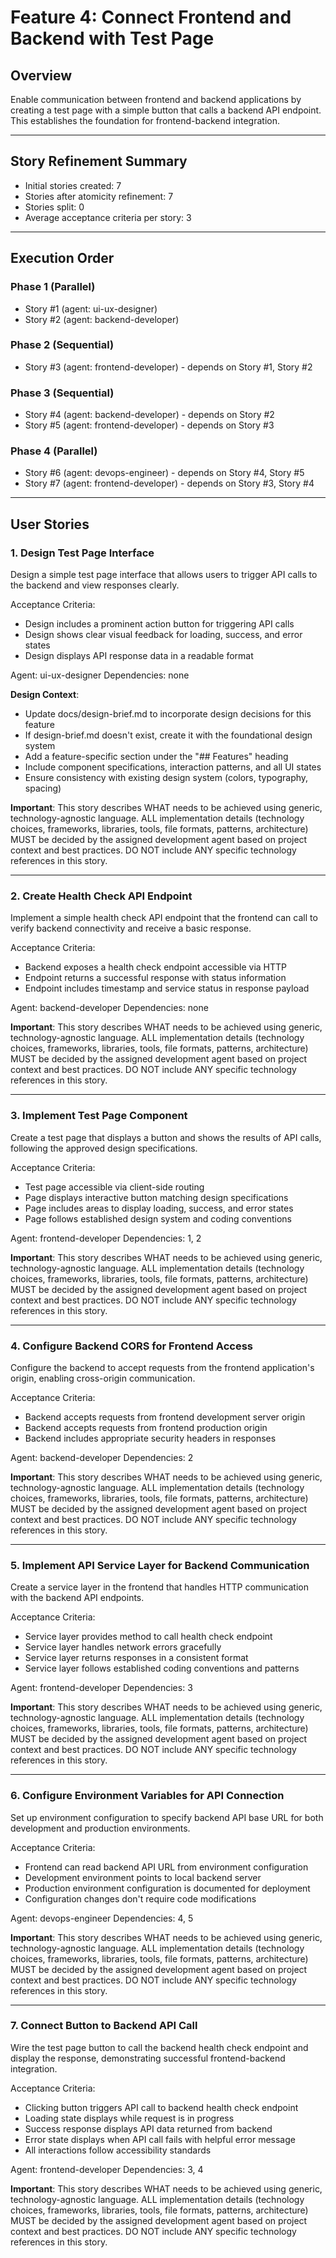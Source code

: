 # Feature 4: Connect Frontend and Backend with Test Page

## Overview
Enable communication between frontend and backend applications by creating a test page with a simple button that calls a backend API endpoint. This establishes the foundation for frontend-backend integration.

---

## Story Refinement Summary
- Initial stories created: 7
- Stories after atomicity refinement: 7
- Stories split: 0
- Average acceptance criteria per story: 3

---

## Execution Order

### Phase 1 (Parallel)
- Story #1 (agent: ui-ux-designer)
- Story #2 (agent: backend-developer)

### Phase 2 (Sequential)
- Story #3 (agent: frontend-developer) - depends on Story #1, Story #2

### Phase 3 (Sequential)
- Story #4 (agent: backend-developer) - depends on Story #2
- Story #5 (agent: frontend-developer) - depends on Story #3

### Phase 4 (Parallel)
- Story #6 (agent: devops-engineer) - depends on Story #4, Story #5
- Story #7 (agent: frontend-developer) - depends on Story #3, Story #4

---

## User Stories

### 1. Design Test Page Interface
Design a simple test page interface that allows users to trigger API calls to the backend and view responses clearly.

Acceptance Criteria:
- Design includes a prominent action button for triggering API calls
- Design shows clear visual feedback for loading, success, and error states
- Design displays API response data in a readable format

Agent: ui-ux-designer
Dependencies: none

**Design Context**:
- Update docs/design-brief.md to incorporate design decisions for this feature
- If design-brief.md doesn't exist, create it with the foundational design system
- Add a feature-specific section under the "## Features" heading
- Include component specifications, interaction patterns, and all UI states
- Ensure consistency with existing design system (colors, typography, spacing)

**Important**: This story describes WHAT needs to be achieved using generic, technology-agnostic language. ALL implementation details (technology choices, frameworks, libraries, tools, file formats, patterns, architecture) MUST be decided by the assigned development agent based on project context and best practices. DO NOT include ANY specific technology references in this story.

---

### 2. Create Health Check API Endpoint
Implement a simple health check API endpoint that the frontend can call to verify backend connectivity and receive a basic response.

Acceptance Criteria:
- Backend exposes a health check endpoint accessible via HTTP
- Endpoint returns a successful response with status information
- Endpoint includes timestamp and service status in response payload

Agent: backend-developer
Dependencies: none

**Important**: This story describes WHAT needs to be achieved using generic, technology-agnostic language. ALL implementation details (technology choices, frameworks, libraries, tools, file formats, patterns, architecture) MUST be decided by the assigned development agent based on project context and best practices. DO NOT include ANY specific technology references in this story.

---

### 3. Implement Test Page Component
Create a test page that displays a button and shows the results of API calls, following the approved design specifications.

Acceptance Criteria:
- Test page accessible via client-side routing
- Page displays interactive button matching design specifications
- Page includes areas to display loading, success, and error states
- Page follows established design system and coding conventions

Agent: frontend-developer
Dependencies: 1, 2

**Important**: This story describes WHAT needs to be achieved using generic, technology-agnostic language. ALL implementation details (technology choices, frameworks, libraries, tools, file formats, patterns, architecture) MUST be decided by the assigned development agent based on project context and best practices. DO NOT include ANY specific technology references in this story.

---

### 4. Configure Backend CORS for Frontend Access
Configure the backend to accept requests from the frontend application's origin, enabling cross-origin communication.

Acceptance Criteria:
- Backend accepts requests from frontend development server origin
- Backend accepts requests from frontend production origin
- Backend includes appropriate security headers in responses

Agent: backend-developer
Dependencies: 2

**Important**: This story describes WHAT needs to be achieved using generic, technology-agnostic language. ALL implementation details (technology choices, frameworks, libraries, tools, file formats, patterns, architecture) MUST be decided by the assigned development agent based on project context and best practices. DO NOT include ANY specific technology references in this story.

---

### 5. Implement API Service Layer for Backend Communication
Create a service layer in the frontend that handles HTTP communication with the backend API endpoints.

Acceptance Criteria:
- Service layer provides method to call health check endpoint
- Service layer handles network errors gracefully
- Service layer returns responses in a consistent format
- Service layer follows established coding conventions and patterns

Agent: frontend-developer
Dependencies: 3

**Important**: This story describes WHAT needs to be achieved using generic, technology-agnostic language. ALL implementation details (technology choices, frameworks, libraries, tools, file formats, patterns, architecture) MUST be decided by the assigned development agent based on project context and best practices. DO NOT include ANY specific technology references in this story.

---

### 6. Configure Environment Variables for API Connection
Set up environment configuration to specify backend API base URL for both development and production environments.

Acceptance Criteria:
- Frontend can read backend API URL from environment configuration
- Development environment points to local backend server
- Production environment configuration is documented for deployment
- Configuration changes don't require code modifications

Agent: devops-engineer
Dependencies: 4, 5

**Important**: This story describes WHAT needs to be achieved using generic, technology-agnostic language. ALL implementation details (technology choices, frameworks, libraries, tools, file formats, patterns, architecture) MUST be decided by the assigned development agent based on project context and best practices. DO NOT include ANY specific technology references in this story.

---

### 7. Connect Button to Backend API Call
Wire the test page button to call the backend health check endpoint and display the response, demonstrating successful frontend-backend integration.

Acceptance Criteria:
- Clicking button triggers API call to backend health check endpoint
- Loading state displays while request is in progress
- Success response displays API data returned from backend
- Error state displays when API call fails with helpful error message
- All interactions follow accessibility standards

Agent: frontend-developer
Dependencies: 3, 4

**Important**: This story describes WHAT needs to be achieved using generic, technology-agnostic language. ALL implementation details (technology choices, frameworks, libraries, tools, file formats, patterns, architecture) MUST be decided by the assigned development agent based on project context and best practices. DO NOT include ANY specific technology references in this story.
